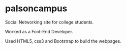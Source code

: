 # palsoncampus
Social Networking site for college students.

Worked as a Font-End Developer.

Used HTML5, css3 and Bootstrap to build the webpages.
